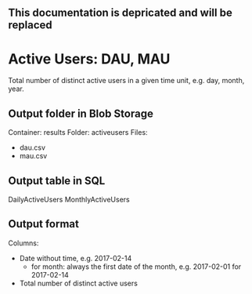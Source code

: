 ## This documentation is depricated and will be replaced

# Active Users: DAU, MAU

Total number of distinct active users in a given time unit, e.g. day, month, year.

## Output folder in Blob Storage

Container: results
Folder: activeusers
Files:

* dau.csv
* mau.csv

## Output table in SQL

DailyActiveUsers
MonthlyActiveUsers

## Output format

Columns:

* Date without time, e.g. 2017-02-14
  * for month: always the first date of the month, e.g. 2017-02-01 for 2017-02-14
* Total number of distinct active users
